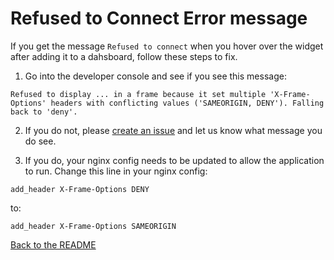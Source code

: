 # Refused to Connect Error message

If you get the message `Refused to connect` when you hover over the widget after adding it to a dahsboard, follow these steps to fix.

1. Go into the developer console and see if you see this message:

```
Refused to display ... in a frame because it set multiple 'X-Frame-Options' headers with conflicting values ('SAMEORIGIN, DENY'). Falling back to 'deny'.
```

2. If you do not, please [create an issue](https://github.com/pepfar-datim/dashboard-information-widget/issues) and let us know what message you do see.

3. If you do, your nginx config needs to be updated to allow the application to run. Change this line in your nginx config:
```
add_header X-Frame-Options DENY
```
to:
```
add_header X-Frame-Options SAMEORIGIN
```

[Back to the README](https://github.com/pepfar-datim/dashboard-information-widget/blob/main/README.md)